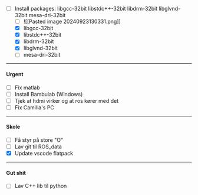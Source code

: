 
 - [ ] Install packages: libgcc-32bit libstdc++-32bit libdrm-32bit libglvnd-32bit mesa-dri-32bit 
	 - [ ] ![[Pasted image 20240923130331.png]]
	 - [x] libgcc-32bit
	 - [x] libstdc++-32bit
	 - [x] libdrm-32bit 
	 - [x] libglvnd-32bit 
	 - [ ] mesa-dri-32bit

---
#### Urgent
- [ ] Fix matlab
- [ ] Install Bambulab (Windows)
- [ ] Tjek at hdmi virker og at ros kører med det 
- [ ] Fix Camilla's PC

---
#### Skole
- [ ] Få styr på store "O"
- [ ] Lav git til ROS_data
- [x] Update vscode flatpack

---
#### Gut shit
- [ ] Lav C++ lib til python
